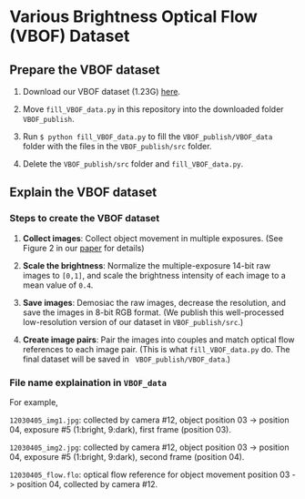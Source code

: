 # Various Brightness Optical Flow (VBOF) Dataset

## Prepare the VBOF dataset

1. Download our VBOF dataset (1.23G) [here](https://drive.google.com/drive/folders/1LZR-kKs7kbLdh0QQYp4JmzEviZKhSWkb?usp=sharing).

2. Move `fill_VBOF_data.py` in this repository into the downloaded folder `VBOF_publish`.

3. Run `$ python fill_VBOF_data.py` to fill the `VBOF_publish/VBOF_data` folder with the files in the `VBOF_publish/src` folder.

4. Delete the `VBOF_publish/src` folder and `fill_VBOF_data.py`.

## Explain the VBOF dataset

### Steps to create the VBOF dataset

1. **Collect images**: 
Collect object movement in multiple exposures. (See Figure 2 in our [paper]( https://openaccess.thecvf.com/content_CVPR_2020/papers/Zheng_Optical_Flow_in_the_Dark_CVPR_2020_paper.pdf) for details)

2. **Scale the brightness**: 
Normalize the multiple-exposure 14-bit raw images to `[0,1]`, and scale the brightness intensity of each image to a mean value of `0.4`.

3. **Save images**: 
Demosiac the raw images, decrease the resolution, and save the images in 8-bit RGB format. (We publish this well-processed low-resolution version of our dataset in `VBOF_publish/src`.)

4. **Create image pairs**: 
Pair the images into couples and match optical flow references to each image pair. (This is what `fill_VBOF_data.py` do.  The final dataset will be saved in ` VBOF_publish/VBOF_data`.)

### File name explaination in `VBOF_data`

For example,

`12030405_img1.jpg`: collected by camera #12, object position 03 -> position 04, exposure #5 (1:bright, 9:dark), first frame (position 03).

`12030405_img2.jpg`: collected by camera #12, object position 03 -> position 04, exposure #5 (1:bright, 9:dark), second frame (position 04).

`12030405_flow.flo`: optical flow reference for object movement position 03 -> position 04, collected by camera #12.